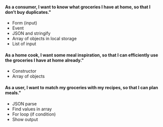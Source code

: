 #### As a consumer, I want to know what groceries I have at home, so that I don’t buy duplicates."

- Form (input)
- Event
- JSON and stringify
- Array of objects in local storage
- List of input

#### As a home cook, I want some meal inspiration, so that I can efficiently use the groceries I have at home already."

- Constructor
- Array of objects

#### As a user, I want to match my groceries with my recipes, so that I can plan meals."

- JSON parse
- Find values in array
- For loop (if condition)
- Show output
